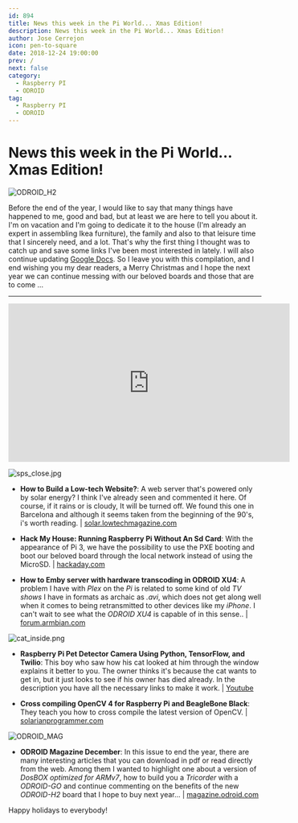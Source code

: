 ```yaml
---
id: 894
title: News this week in the Pi World... Xmas Edition!
description: News this week in the Pi World... Xmas Edition!
author: Jose Cerrejon
icon: pen-to-square
date: 2018-12-24 19:00:00
prev: /
next: false
category:
  - Raspberry PI
  - ODROID
tag:
  - Raspberry PI
  - ODROID
---
```


# News this week in the Pi World... Xmas Edition!

![ODROID_H2](/images/2018/12/ODROID-H2.jpg)

Before the end of the year, I would like to say that many things have happened to me, good and bad, but at least we are here to tell you about it. I'm on vacation and I'm going to dedicate it to the house (I'm already an expert in assembling Ikea furniture), the family and also to that leisure time that I sincerely need, and a lot. That's why the first thing I thought was to catch up and save some links I've been most interested in lately. I will also continue updating [Google Docs](https://docs.google.com/document/d/1eVrAzW4VwIX302o7m4w9TKOzBfJLxRLjbpS1zT0hX4Y/). So I leave you with this compilation, and I end wishing you my dear readers, a Merry Christmas and I hope the next year we can continue messing with our beloved boards and those that are to come ...

- - -
<iframe width="560" height="315" src="https://www.youtube.com/embed/7ihQKHLbugU" frameborder="0" allow="accelerometer; autoplay; encrypted-media; gyroscope; picture-in-picture" allowfullscreen></iframe>

![sps_close.jpg](/images/2018/12/sps_close.jpg)

* **How to Build a Low-tech Website?**: A web server that's powered only by solar energy? I think I've already seen and commented it here. Of course, if it rains or is cloudy, It will be turned off. We found this one in Barcelona and although it seems taken from the beginning of the 90's, i's worth reading. | [solar.lowtechmagazine.com](https://solar.lowtechmagazine.com/2018/09/how-to-build-a-lowtech-website.html)

* **Hack My House: Running Raspberry Pi Without An Sd Card**: With the appearance of Pi 3, we have the possibility to use the PXE booting and boot our beloved board through the local network instead of using the MicroSD. | [hackaday.com](https://hackaday.com/2018/10/08/hack-my-house-running-raspberry-pi-without-an-sd-card/)

* **How to Emby server with hardware transcoding in ODROID XU4**: A problem I have with *Plex* on the *Pi* is related to some kind of old *TV shows* I have in formats as archaic as *.avi*, which does not get along well when it comes to being retransmitted to other devices like my *iPhone*. I can't wait to see what the *ODROID XU4* is capable of in this sense.. | [forum.armbian.com](https://forum.armbian.com/topic/8451-howto-emby-server-with-hardware-transcoding-in-xu4hc1hc2-armbian-stretch/)

![cat_inside.png](/images/2018/12/cat_inside.png)

* **Raspberry Pi Pet Detector Camera Using Python, TensorFlow, and Twilio**: This boy who saw how his cat looked at him through the window explains it better to you. The owner thinks it's because the cat wants to get in, but it just looks to see if his owner has died already. In the description you have all the necessary links to make it work. | [Youtube](https://www.youtube.com/watch?v=gGqVNuYol6o)

* **Cross compiling OpenCV 4 for Raspberry Pi and BeagleBone Black**: They teach you how to cross compile the latest version of OpenCV.  | [solarianprogrammer.com](https://solarianprogrammer.com/2018/12/18/cross-compile-opencv-raspberry-pi-raspbian/)

![ODROID_MAG](/images/2018/12/ODROID-Magazine-201812.jpg)

* **ODROID Magazine December**: In this issue to end the year, there are many interesting articles that you can download in pdf or read directly from the web. Among them I wanted to highlight one about a version of *DosBOX optimized for ARMv7*, how to build you a *Tricorder* with a *ODROID-GO* and continue commenting on the benefits of the new *ODROID-H2* board that I hope to buy next year... | [magazine.odroid.com](https://magazine.odroid.com/201812)

Happy holidays to everybody!
